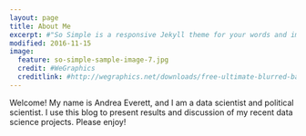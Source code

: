 ```yaml
---
layout: page
title: About Me
excerpt: #"So Simple is a responsive Jekyll theme for your words and images."
modified: 2016-11-15
image:
  feature: so-simple-sample-image-7.jpg
  credit: #WeGraphics
  creditlink: #http://wegraphics.net/downloads/free-ultimate-blurred-background-pack/
---
```


Welcome! My name is Andrea Everett, and I am a data scientist and political scientist. I use this blog to present results and discussion of my recent data science projects.  Please enjoy!  
